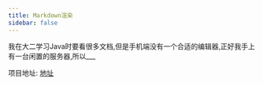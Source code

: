 ```yaml
---
title: Markdown渲染
sidebar: false
---
```


我在大二学习Java时要看很多文档,但是手机端没有一个合适的编辑器,正好我手上有一台闲置的服务器,所以___

项目地址: [地址](https://markdown-3vc.pages.dev/)
